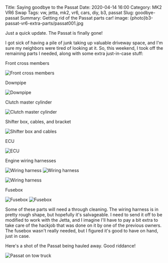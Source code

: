 Title: Saying goodbye to the Passat
Date: 2020-04-14 16:00
Category: MK2 VR6 Swap
Tags: vw, jetta, mk2, vr6, cars, diy, b3, passat
Slug: goodbye-passat
Summary: Getting rid of the Passat parts car!
image: {photo}b3-passat-vr6-extra-parts/passat001.jpg

Just a quick update.  The Passat is finally gone!

I got sick of having a pile of junk taking up valuable driveway space, and I'm sure my neighbors were tired of looking at it.  So, this weekend, I took off the remaining parts I needed, along with some extra just-in-case stuff:

Front cross members

  ![Front cross members]({lightbox}b3-passat-vr6-extra-parts/front-cross-members001.jpg)

Downpipe

  ![Downpipe]({lightbox}b3-passat-vr6-extra-parts/downpipe001.jpg)

Clutch master cylinder

  ![Clutch master cylinder]({lightbox}b3-passat-vr6-extra-parts/clutch-master-cylinder001.jpg)

Shifter box, cables, and bracket

  ![Shifter box and cables]({lightbox}b3-passat-vr6-extra-parts/shifter-box001.jpg)

ECU

  ![ECU]({lightbox}b3-passat-vr6-extra-parts/ecu001.jpg)

Engine wiring harnesses

  ![Wiring harness]({lightbox}b3-passat-vr6-extra-parts/wire-harness001.jpg) ![Wiring harness]({lightbox}b3-passat-vr6-extra-parts/wire-harness002.jpg)

  ![Wiring harness]({lightbox}b3-passat-vr6-extra-parts/wire-harness003.jpg)

Fusebox

  ![Fusebox]({lightbox}b3-passat-vr6-extra-parts/fusebox001.jpg) ![Fusebox]({lightbox}b3-passat-vr6-extra-parts/fusebox002.jpg)


Some of these parts will need a through cleaning.  The wiring harness is in pretty rough shape, but hopefully it's salvageable.  I need to send it off to be modified to work with the Jetta, and I imagine I'll have to pay a bit extra to take care of the hackjob that was done on it by one of the previous owners.  The fusebox wasn't really needed, but I figured it's good to have on hand, just in case.

Here's a shot of the Passat being hauled away.  Good riddance!

![Passat on tow truck]({lightbox}b3-passat-vr6-extra-parts/passat001.jpg)
